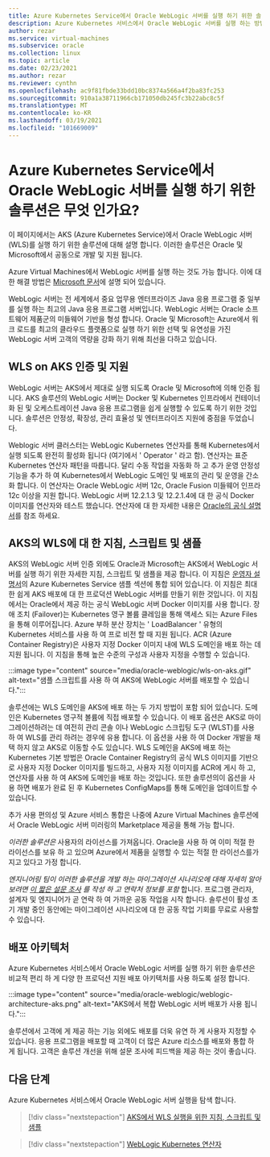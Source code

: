 ```yaml
---
title: Azure Kubernetes Service에서 Oracle WebLogic 서버를 실행 하기 위한 솔루션은 무엇 인가요?
description: Azure Kubernetes 서비스에서 Oracle WebLogic 서버를 실행 하는 방법에 대해 알아봅니다.
author: rezar
ms.service: virtual-machines
ms.subservice: oracle
ms.collection: linux
ms.topic: article
ms.date: 02/23/2021
ms.author: rezar
ms.reviewer: cynthn
ms.openlocfilehash: ac9f81fbde33bdd10bc8374a566a4f2ba83fc253
ms.sourcegitcommit: 910a1a38711966cb171050db245fc3b22abc8c5f
ms.translationtype: MT
ms.contentlocale: ko-KR
ms.lasthandoff: 03/19/2021
ms.locfileid: "101669009"
---
```

# <a name="what-are-solutions-for-running-oracle-weblogic-server-on-the-azure-kubernetes-service"></a>Azure Kubernetes Service에서 Oracle WebLogic 서버를 실행 하기 위한 솔루션은 무엇 인가요?

이 페이지에서는 AKS (Azure Kubernetes Service)에서 Oracle WebLogic 서버 (WLS)를 실행 하기 위한 솔루션에 대해 설명 합니다. 이러한 솔루션은 Oracle 및 Microsoft에서 공동으로 개발 및 지원 됩니다.

Azure Virtual Machines에서 WebLogic 서버를 실행 하는 것도 가능 합니다. 이에 대 한 해결 방법은 [Microsoft 문서](./oracle-weblogic.md)에 설명 되어 있습니다.

WebLogic 서버는 전 세계에서 중요 업무용 엔터프라이즈 Java 응용 프로그램 중 일부를 실행 하는 최고의 Java 응용 프로그램 서버입니다. WebLogic 서버는 Oracle 소프트웨어 제품군의 미들웨어 기반을 형성 합니다. Oracle 및 Microsoft는 Azure에서 워크 로드를 최고의 클라우드 플랫폼으로 실행 하기 위한 선택 및 유연성을 가진 WebLogic 서버 고객의 역량을 강화 하기 위해 최선을 다하고 있습니다.

## <a name="wls-on-aks-certified-and-supported"></a>WLS on AKS 인증 및 지원
WebLogic 서버는 AKS에서 제대로 실행 되도록 Oracle 및 Microsoft에 의해 인증 됩니다. AKS 솔루션의 WebLogic 서버는 Docker 및 Kubernetes 인프라에서 컨테이너 화 된 및 오케스트레이션 Java 응용 프로그램을 쉽게 실행할 수 있도록 하기 위한 것입니다. 솔루션은 안정성, 확장성, 관리 효율성 및 엔터프라이즈 지원에 중점을 두었습니다.

Weblogic 서버 클러스터는 WebLogic Kubernetes 연산자를 통해 Kubernetes에서 실행 되도록 완전히 활성화 됩니다 (여기에서 ' Operator ' 라고 함). 연산자는 표준 Kubernetes 연산자 패턴을 따릅니다. 달리 수동 작업을 자동화 하 고 추가 운영 안정성 기능을 추가 하 여 Kubernetes에서 WebLogic 도메인 및 배포의 관리 및 운영을 간소화 합니다. 이 연산자는 Oracle WebLogic 서버 12c, Oracle Fusion 미들웨어 인프라 12c 이상을 지원 합니다. WebLogic 서버 12.2.1.3 및 12.2.1.4에 대 한 공식 Docker 이미지를 연산자와 테스트 했습니다. 연산자에 대 한 자세한 내용은 [Oracle의 공식 설명서](https://oracle.github.io/weblogic-kubernetes-operator/)를 참조 하세요.

## <a name="guidance-scripts-and-samples-for-wls-on-aks"></a>AKS의 WLS에 대 한 지침, 스크립트 및 샘플
AKS의 WebLogic 서버 인증 외에도 Oracle과 Microsoft는 AKS에서 WebLogic 서버를 실행 하기 위한 자세한 지침, 스크립트 및 샘플을 제공 합니다. 이 지침은 [운영자 설명서](https://oracle.github.io/weblogic-kubernetes-operator/samples/simple/azure-kubernetes-service/)의 Azure Kubernetes Service 샘플 섹션에 통합 되어 있습니다. 이 지침은 최대한 쉽게 AKS 배포에 대 한 프로덕션 WebLogic 서버를 만들기 위한 것입니다. 이 지침에서는 Oracle에서 제공 하는 공식 WebLogic 서버 Docker 이미지를 사용 합니다. 장애 조치 (Failover)는 Kubernetes 영구 볼륨 클레임을 통해 액세스 되는 Azure Files을 통해 이루어집니다. Azure 부하 분산 장치는 ' LoadBalancer ' 유형의 Kubernetes 서비스를 사용 하 여 프로 비전 할 때 지원 됩니다. ACR (Azure Container Registry)은 사용자 지정 Docker 이미지 내에 WLS 도메인을 배포 하는 데 지원 됩니다. 이 지침을 통해 높은 수준의 구성과 사용자 지정을 수행할 수 있습니다.

:::image type="content" source="media/oracle-weblogic/wls-on-aks.gif" alt-text="샘플 스크립트를 사용 하 여 AKS에 WebLogic 서버를 배포할 수 있습니다.":::

솔루션에는 WLS 도메인을 AKS에 배포 하는 두 가지 방법이 포함 되어 있습니다. 도메인은 Kubernetes 영구적 볼륨에 직접 배포할 수 있습니다. 이 배포 옵션은 AKS로 마이그레이션하려는 데 여전히 관리 콘솔 이나 WebLogic 스크립팅 도구 (WLST)를 사용 하 여 WLS를 관리 하려는 경우에 유용 합니다. 이 옵션을 사용 하 여 Docker 개발을 채택 하지 않고 AKS로 이동할 수도 있습니다. WLS 도메인을 AKS에 배포 하는 Kubernetes 기본 방법은 Oracle Container Registry의 공식 WLS 이미지를 기반으로 사용자 지정 Docker 이미지를 빌드하고, 사용자 지정 이미지를 ACR에 게시 하 고, 연산자를 사용 하 여 AKS에 도메인을 배포 하는 것입니다. 또한 솔루션의이 옵션을 사용 하면 배포가 완료 된 후 Kubernetes ConfigMaps를 통해 도메인을 업데이트할 수 있습니다.

추가 사용 편의성 및 Azure 서비스 통합은 나중에 Azure Virtual Machines 솔루션에서 Oracle WebLogic 서버 미러링의 Marketplace 제공을 통해 가능 합니다.

_이러한 솔루션은_ 사용자의 라이선스를 가져옵니다. Oracle을 사용 하 여 이미 적절 한 라이선스를 보유 하 고 있으며 Azure에서 제품을 실행할 수 있는 적절 한 라이선스를가지고 있다고 가정 합니다.

_엔지니어링 팀이 이러한 솔루션을 개발 하는 마이그레이션 시나리오에 대해 자세히 알아보려면 [이 짧은 설문 조사](https://aka.ms/wls-on-azure-survey) 를 작성 하 고 연락처 정보를 포함_ 합니다. 프로그램 관리자, 설계자 및 엔지니어가 곧 연락 하 여 가까운 공동 작업을 시작 합니다. 솔루션이 활성 초기 개발 중인 동안에는 마이그레이션 시나리오에 대 한 공동 작업 기회를 무료로 사용할 수 있습니다.

## <a name="deployment-architectures"></a>배포 아키텍처

Azure Kubernetes 서비스에서 Oracle WebLogic 서버를 실행 하기 위한 솔루션은 비교적 편리 하 게 다양 한 프로덕션 지원 배포 아키텍처를 사용 하도록 설정 합니다.

:::image type="content" source="media/oracle-weblogic/weblogic-architecture-aks.png" alt-text="AKS에서 복합 WebLogic 서버 배포가 사용 됩니다.":::

솔루션에서 고객에 게 제공 하는 기능 외에도 배포를 더욱 유연 하 게 사용자 지정할 수 있습니다. 응용 프로그램을 배포할 때 고객이 더 많은 Azure 리소스를 배포와 통합 하 게 됩니다. 고객은 솔루션 개선을 위해 설문 조사에 피드백을 제공 하는 것이 좋습니다.

## <a name="next-steps"></a>다음 단계

Azure Kubernetes 서비스에서 Oracle WebLogic 서버 실행을 탐색 합니다.

> [!div class="nextstepaction"]
> [AKS에서 WLS 실행을 위한 지침, 스크립트 및 샘플](https://oracle.github.io/weblogic-kubernetes-operator/samples/simple/azure-kubernetes-service/)

> [!div class="nextstepaction"]
> [WebLogic Kubernetes 연산자](https://oracle.github.io/weblogic-kubernetes-operator/)
